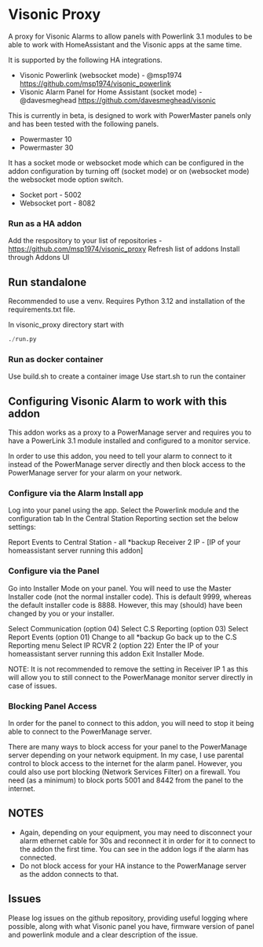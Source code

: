 # Visonic Proxy

A proxy for Visonic Alarms to allow panels with Powerlink 3.1 modules to be able to work with HomeAssistant and the Visonic apps at the same time.

It is supported by the following HA integrations.

- Visonic Powerlink (websocket mode) - @msp1974 https://github.com/msp1974/visonic_powerlink
- Visonic Alarm Panel for Home Assistant (socket mode) - @davesmeghead https://github.com/davesmeghead/visonic

This is currently in beta, is designed to work with PowerMaster panels only and has been tested with the following panels.
- Powermaster 10
- Powermaster 30


It has a socket mode or websocket mode which can be configured in the addon configuration by turning off (socket mode) or on (websocket mode) the websocket mode option switch.
- Socket port - 5002
- Websocket port - 8082

### Run as a HA addon

Add the respository to your list of repositories - https://github.com/msp1974/visonic_proxy
Refresh list of addons
Install through Addons UI


## Run standalone

Recommended to use a venv.  Requires Python 3.12 and installation of the requirements.txt file.

In visonic_proxy directory start with
```python
./run.py
```

### Run as docker container

Use build.sh to create a container image
Use start.sh to run the container




## Configuring Visonic Alarm to work with this addon

This addon works as a proxy to a PowerManage server and requires you to have a PowerLink 3.1 module installed and configured to a monitor service.

In order to use this addon, you need to tell your alarm to connect to it instead of the PowerManage server directly and then block access to the PowerManage server for your alarm on your network.

### Configure via the Alarm Install app

Log into your panel using the app.
Select the Powerlink module and the configuration tab
In the Central Station Reporting section set the below settings:

Report Events to Central Station - all *backup
Receiver 2 IP - [IP of your homeassistant server running this addon]

### Configure via the Panel
Go into Installer Mode on your panel.  You will need to use the Master Installer code (not the normal installer code).  This is default 9999, whereas the default installer code is 8888.  However, this may (should) have been changed by you or your installer.

Select Communication (option 04)
Select C.S Reporting (option 03)
Select Report Events (option 01)
Change to all *backup
Go back up to the C.S Reporting menu
Select IP RCVR 2 (option 22)
Enter the IP of your homeassistant server running this addon
Exit Installer Mode.

NOTE: It is not recommended to remove the setting in Receiver IP 1 as this will allow you to still connect to the PowerManage monitor server directly in case of issues.

### Blocking Panel Access

In order for the panel to connect to this addon, you will need to stop it being able to connect to the PowerManage server.

There are many ways to block access for your panel to the PowerManage server depending on your network equipment.  In my case, I use parental control to block access to the internet for the alarm panel.  However, you could also use port blocking (Network Services Filter) on a firewall.  You need (as a minimum) to block ports 5001 and 8442 from the panel to the internet.

## NOTES 
- Again, depending on your equipment, you may need to disconnect your alarm ethernet cable for 30s and reconnect it in order for it to connect to the addon the first time.  You can see in the addon logs if the alarm has connected.
- Do not block access for your HA instance to the PowerManage server as the addon connects to that.

## Issues

Please log issues on the github repository, providing useful logging where possible, along with what Visonic panel you have, firmware version of panel and powerlink module and a clear description of the issue.

